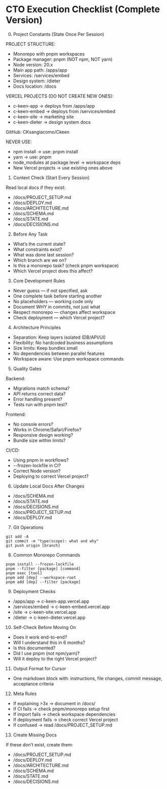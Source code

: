 # CTO Execution Checklist (Complete Version)

0. Project Constants (State Once Per Session)

PROJECT STRUCTURE:
- Monorepo with pnpm workspaces
- Package manager: pnpm (NOT npm, NOT yarn)
- Node version: 20.x
- Main app path: /apps/app
- Services: /services/embed
- Design system: /dieter
- Docs location: /docs

VERCEL PROJECTS (DO NOT CREATE NEW ONES):
- c-keen-app → deploys from /apps/app
- c-keen-embed → deploys from /services/embed
- c-keen-site → marketing site
- c-keen-dieter → design system docs

GitHub: CKsangiacomo/Ckeen

NEVER USE:
- npm install → use: pnpm install
- yarn → use: pnpm
- node_modules at package level → workspace deps
- New Vercel projects → use existing ones above

1. Context Check (Start Every Session)

Read local docs if they exist:
- /docs/PROJECT_SETUP.md
- /docs/DEPLOY.md
- /docs/ARCHITECTURE.md
- /docs/SCHEMA.md
- /docs/STATE.md
- /docs/DECISIONS.md

2. Before Any Task
- What’s the current state?
- What constraints exist?
- What was done last session?
- Which branch are we on?
- Is this a monorepo task? (check pnpm workspace)
- Which Vercel project does this affect?

3. Core Development Rules
- Never guess — if not specified, ask
- One complete task before starting another
- No placeholders — working code only
- Document WHY in commits, not just what
- Respect monorepo — changes affect workspace
- Check deployment — which Vercel project?

4. Architecture Principles
- Separation: Keep layers isolated (DB/API/UI)
- Flexibility: No hardcoded business assumptions
- Size limits: Keep bundles small
- No dependencies between parallel features
- Workspace aware: Use pnpm workspace commands

5. Quality Gates

Backend:
- Migrations match schema?
- API returns correct data?
- Error handling present?
- Tests run with pnpm test?

Frontend:
- No console errors?
- Works in Chrome/Safari/Firefox?
- Responsive design working?
- Bundle size within limits?

CI/CD:
- Using pnpm in workflows?
- --frozen-lockfile in CI?
- Correct Node version?
- Deploying to correct Vercel project?

6. Update Local Docs After Changes
- /docs/SCHEMA.md
- /docs/STATE.md
- /docs/DECISIONS.md
- /docs/PROJECT_SETUP.md
- /docs/DEPLOY.md

7. Git Operations

```
git add -A
git commit -m "type(scope): what and why"
git push origin [branch]
```

8. Common Monorepo Commands

```
pnpm install --frozen-lockfile
pnpm --filter [package] [command]
pnpm exec [tool]
pnpm add [dep] --workspace-root
pnpm add [dep] --filter [package]
```

9. Deployment Checks
- /apps/app → c-keen-app.vercel.app
- /services/embed → c-keen-embed.vercel.app
- /site → c-keen-site.vercel.app
- /dieter → c-keen-dieter.vercel.app

10. Self-Check Before Moving On
- Does it work end-to-end?
- Will I understand this in 6 months?
- Is this documented?
- Did I use pnpm (not npm/yarn)?
- Will it deploy to the right Vercel project?

11. Output Format for Cursor
- One markdown block with: instructions, file changes, commit message, acceptance criteria

12. Meta Rules
- If explaining >3x → document in /docs/
- If CI fails → check pnpm/monorepo setup first
- If import fails → check workspace dependencies
- If deployment fails → check correct Vercel project
- If confused → read /docs/PROJECT_SETUP.md

13. Create Missing Docs

If these don’t exist, create them:
- /docs/PROJECT_SETUP.md
- /docs/DEPLOY.md
- /docs/ARCHITECTURE.md
- /docs/SCHEMA.md
- /docs/STATE.md
- /docs/DECISIONS.md
